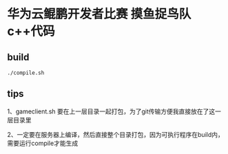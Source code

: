 # 华为云鲲鹏开发者比赛 摸鱼捉鸟队 c++代码

## build
```
./compile.sh
```

## tips
1、gameclient.sh 要在上一层目录一起打包，为了git传输方便我直接放在了这一层目录里

2、一定要在服务器上编译，然后直接整个目录打包，因为可执行程序在build内，需要运行compile才能生成
